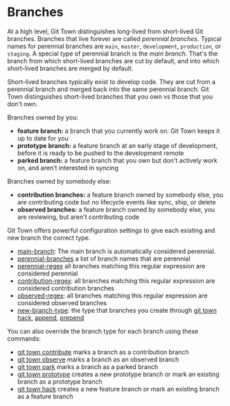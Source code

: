 # Branches

At a high level, Git Town distinguishes long-lived from short-lived Git
branches. Branches that live forever are called _perennial branches_. Typical
names for perennial branches are `main`, `master`, `development`, `production`,
or `staging`. A special type of perennial branch is the _main branch_. That's
the branch from which short-lived branches are cut by default, and into which
short-lived branches are merged by default.

Short-lived branches typically exist to develop code. They are cut from a
perennial branch and merged back into the same perennial branch. Git Town
distinguishes short-lived branches that you own vs those that you don't own.

Branches owned by you:

- **feature branch:** a branch that you currently work on. Git Town keeps it up
  to date for you
- **prototype branch:** a feature branch at an early stage of development,
  before it is ready to be pushed to the development remote
- **parked branch:** a feature branch that you own but don't actively work on,
  and aren't interested in syncing

Branches owned by somebody else:

- **contribution branches:** a feature branch owned by somebody else, you are
  contributing code but no lifecycle events like sync, ship, or delete
- **observed branches:** a feature branch owned by somebody else, you are
  reviewing, but aren't contributing code

Git Town offers powerful configuration settings to give each existing and new
branch the correct type.

- [main-branch](main-branch.md): The main branch is automatically considered
  perennial.
- [perennial-branches](perennial-branches.md) a list of branch names that are
  perennial
- [perennial-regex](perennial-regex.md) all branches matching this regular
  expression are considered perennial
- [contribution-regex](contribution-regex.md): all branches matching this
  regular expression are considered contribution branches
- [observed-regex](observed-regex.md): all branches matching this regular
  expression are considered observed branches
- [new-branch-type](new-branch-type.md): the type that branches you create
  through [git town hack](../commands/hack.md), [append](../commands/append.md),
  [prepend](../commands/prepend.md)

You can also override the branch type for each branch using these commands:

- [git town contribute](../commands/contribute.md) marks a branch as a
  contribution branch
- [git town observe](../commands/observe.md) marks a branch as an observed
  branch
- [git town park](../commands/park.md) marks a branch as a parked branch
- [git town prototype](../commands/prototype.md) creates a new prototype branch
  or mark an existing branch as a prototype branch
- [git town hack](../commands/hack.md) creates a new feature branch or mark an
  existing branch as a feature branch

